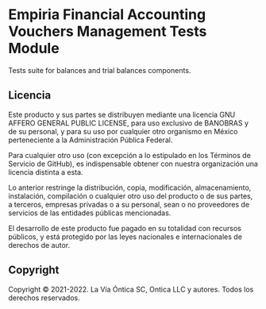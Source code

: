 ﻿# Empiria Financial Accounting Vouchers Management Tests Module

Tests suite for balances and trial balances components.

## Licencia

Este producto y sus partes se distribuyen mediante una licencia GNU AFFERO
GENERAL PUBLIC LICENSE, para uso exclusivo de BANOBRAS y de su personal, y
para su uso por cualquier otro organismo en México perteneciente a la
Administración Pública Federal.

Para cualquier otro uso (con excepción a lo estipulado en los Términos de
Servicio de GitHub), es indispensable obtener con nuestra organización una
licencia distinta a esta.

Lo anterior restringe la distribución, copia, modificación, almacenamiento,
instalación, compilación o cualquier otro uso del producto o de sus partes,
a terceros, empresas privadas o a su personal, sean o no proveedores de
servicios de las entidades públicas mencionadas.

El desarrollo de este producto fue pagado en su totalidad con recursos
públicos, y está protegido por las leyes nacionales e internacionales
de derechos de autor.

## Copyright

Copyright © 2021-2022. La Vía Óntica SC, Ontica LLC y autores.
Todos los derechos reservados.
